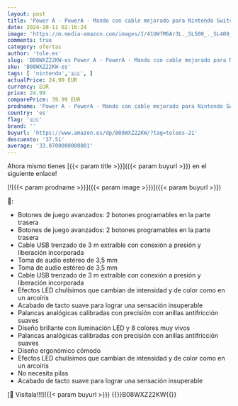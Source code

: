 ```yaml
---
layout: post
title: 'Power A - PowerA - Mando con cable mejorado para Nintendo Switch  con iluminación  diseño Spectra  licencia oficial'
date: 2024-10-11 02:16:24
image: 'https://m.media-amazon.com/images/I/41UWfM6Ar3L._SL500_._SL400_.jpg'
comments: true
category: ofertas
author: 'tole.es'
slug: 'B08WXZ22KW-es Power A - PowerA - Mando con cable mejorado para Nintendo...'
sku: 'B08WXZ22KW-es'
tags: [ 'nintendo','🇪🇸', ]
actualPrice: 24.99 EUR
currency: EUR
price: 24.99
comparePrice: 39.99 EUR
prodname: 'Power A - PowerA - Mando con cable mejorado para Nintendo Switch  con iluminación  diseño Spectra  licencia oficial'
country: 'es'
flag: '🇪🇸'
brand: ''
buyurl: 'https://www.amazon.es/dp/B08WXZ22KW/?tag=tolees-21'
descuento: '37.51'
average: '33.0700000000001'
---
```


Ahora mismo tienes [{{< param title >}}]({{< param buyurl >}}) en el siguiente enlace!

[![{{< param prodname >}}]({{< param image >}})]({{< param buyurl >}})

🔎:

- Botones de juego avanzados: 2 botones programables en la parte trasera
- Botones de juego avanzados: 2 botones programables en la parte trasera
- Cable USB trenzado de 3 m extraíble con conexión a presión y liberación incorporada
- Toma de audio estéreo de 3,5 mm
- Toma de audio estéreo de 3,5 mm
- Cable USB trenzado de 3 m extraíble con conexión a presión y liberación incorporada
- Efectos LED chulísimos que cambian de intensidad y de color como en un arcoíris
- Acabado de tacto suave para lograr una sensación insuperable
- Palancas analógicas calibradas con precisión con anillas antifricción suaves
- Diseño brillante con iluminación LED y 8 colores muy vivos
- Palancas analógicas calibradas con precisión con anillas antifricción suaves
- Diseño ergonómico cómodo
- Efectos LED chulísimos que cambian de intensidad y de color como en un arcoíris
- No necesita pilas
- Acabado de tacto suave para lograr una sensación insuperable

[🛒 Visítala!!!]({{< param buyurl >}})
{{<world>}}B08WXZ22KW{{</world>}}
